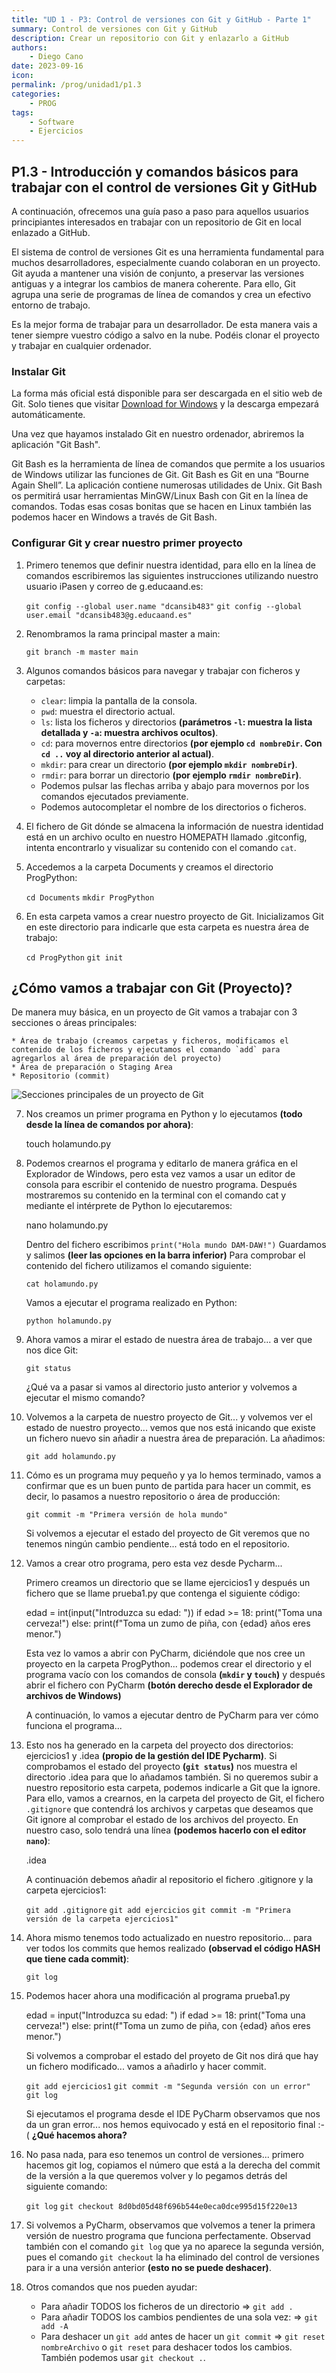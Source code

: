 ```yaml
---
title: "UD 1 - P3: Control de versiones con Git y GitHub - Parte 1"
summary: Control de versiones con Git y GitHub
description: Crear un repositorio con Git y enlazarlo a GitHub
authors:
    - Diego Cano
date: 2023-09-16
icon: 
permalink: /prog/unidad1/p1.3
categories:
    - PROG
tags:
    - Software
    - Ejercicios
---
```


## P1.3 - Introducción y comandos básicos para trabajar con el control de versiones Git y GitHub

A continuación, ofrecemos una guía paso a paso para aquellos usuarios principiantes interesados en trabajar con un repositorio de Git en local enlazado a GitHub.

El sistema de control de versiones Git es una herramienta fundamental para muchos desarrolladores, especialmente cuando colaboran en un proyecto. Git ayuda a mantener una visión de conjunto, a preservar las versiones antiguas y a integrar los cambios de manera coherente. Para ello, Git agrupa una serie de programas de línea de comandos y crea un efectivo entorno de trabajo.

Es la mejor forma de trabajar para un desarrollador. De esta manera vais a tener siempre vuestro código a salvo en la nube. Podéis clonar el proyecto y trabajar en cualquier ordenador.

### Instalar Git

La forma más oficial está disponible para ser descargada en el sitio web de Git. Solo tienes que visitar [Download for Windows](http://git-scm.com/download/win) y la descarga empezará automáticamente.

Una vez que hayamos instalado Git en nuestro ordenador, abriremos la aplicación "Git Bash".

Git Bash es la herramienta de línea de comandos que permite a los usuarios de Windows utilizar las funciones de Git. Git Bash es Git en una “Bourne Again Shell”. La aplicación contiene numerosas utilidades de Unix. Git Bash os permitirá usar herramientas MinGW/Linux Bash con Git en la línea de comandos. Todas esas cosas bonitas que se hacen en Linux también las podemos hacer en Windows a través de Git Bash.

### Configurar Git y crear nuestro primer proyecto

1. Primero tenemos que definir nuestra identidad, para ello en la línea de comandos escribiremos las siguientes instrucciones utilizando nuestro usuario iPasen y correo de g.educaand.es:

    `git config --global user.name "dcansib483"` 
    `git config --global user.email "dcansib483@g.educaand.es"`

2. Renombramos la rama principal master a main:

    `git branch -m master main`

3. Algunos comandos básicos para navegar y trabajar con ficheros y carpetas:

    * `clear`: limpia la pantalla de la consola.
    * `pwd`: muestra el directorio actual.
	* `ls`: lista los ficheros y directorios __(parámetros `-l`: muestra la lista detallada y `-a`: muestra archivos ocultos)__.
	* `cd`: para movernos entre directorios __(por ejemplo `cd nombreDir`. Con `cd ..` voy al directorio anterior al actual)__.
	* `mkdir`: para crear un directorio __(por ejemplo `mkdir nombreDir`)__.
	* `rmdir`: para borrar un directorio __(por ejemplo `rmdir nombreDir`)__.
	* Podemos pulsar las flechas arriba y abajo para movernos por los comandos ejecutados previamente.
	* Podemos autocompletar el nombre de los directorios o ficheros.

4. El fichero de Git dónde se almacena la información de nuestra identidad está en un archivo oculto en nuestro HOMEPATH llamado .gitconfig, intenta encontrarlo y visualizar su contenido con el comando `cat`.

5. Accedemos a la carpeta Documents y creamos el directorio ProgPython:

    `cd Documents`
    `mkdir ProgPython`

6. En esta carpeta vamos a crear nuestro proyecto de Git. Inicializamos Git en este directorio para indicarle que esta carpeta es nuestra área de trabajo:

    `cd ProgPython`
    `git init`

## ¿Cómo vamos a trabajar con Git (Proyecto)?

De manera muy básica, en un proyecto de Git vamos a trabajar con 3 secciones o áreas principales:
    
    * Área de trabajo (creamos carpetas y ficheros, modificamos el contenido de los ficheros y ejecutamos el comando `add` para agregarlos al área de preparación del proyecto)
    * Área de preparación o Staging Area
    * Repositorio (commit)

![Secciones principales de un proyecto de Git](https://git-scm.com/book/en/v2/images/areas.png)

7. Nos creamos un primer programa en Python y lo ejecutamos __(todo desde la línea de comandos por ahora)__:

    touch holamundo.py

8. Podemos crearnos el programa y editarlo de manera gráfica en el Explorador de Windows, pero esta vez vamos a usar un editor de consola para escribir el contenido de nuestro programa. Después mostraremos su contenido en la terminal con el comando cat y mediante el intérprete de Python lo ejecutaremos:

    nano holamundo.py
	
    Dentro del fichero escribimos `print("Hola mundo DAM-DAW!")`
    Guardamos y salimos __(leer las opciones en la barra inferior)__
    Para comprobar el contenido del fichero utilizamos el comando siguiente:

	`cat holamundo.py`
	
    Vamos a ejecutar el programa realizado en Python:

   `python holamundo.py`
	
9. Ahora vamos a mirar el estado de nuestra área de trabajo... a ver que nos dice Git:

	`git status`
	
    ¿Qué va a pasar si vamos al directorio justo anterior y volvemos a ejecutar el mismo comando?

10. Volvemos a la carpeta de nuestro proyecto de Git... y volvemos ver el estado de nuestro proyecto... vemos que nos está inicando que existe un fichero nuevo sin añadir a nuestra área de preparación. La añadimos:

	`git add holamundo.py`
	
11. Cómo es un programa muy pequeño y ya lo hemos terminado, vamos a confirmar que es un buen punto de partida para hacer un commit, es decir, lo pasamos a nuestro repositorio o área de producción:

	`git commit -m "Primera versión de hola mundo"`
	
    Si volvemos a ejecutar el estado del proyecto de Git veremos que no tenemos ningún cambio pendiente... está todo en el repositorio.

12. Vamos a crear otro programa, pero esta vez desde Pycharm...

    Primero creamos un directorio que se llame ejercicios1 y después un fichero que se llame prueba1.py que contenga el siguiente código:

    edad = int(input("Introduzca su edad: "))
    if edad >= 18:
    	print("Toma una cerveza!")
    else:
    	print(f"Toma un zumo de piña, con {edad} años eres menor.")
	
    Esta vez lo vamos a abrir con PyCharm, diciéndole que nos cree un proyecto en la carpeta ProgPython... podemos crear el directorio y el programa vacío con los comandos de consola __(`mkdir` y `touch`)__ y después abrir el fichero con PyCharm __(botón derecho desde el Explorador de archivos de Windows)__

    A continuación, lo vamos a ejecutar dentro de PyCharm para ver cómo funciona el programa...

13. Esto nos ha generado en la carpeta del proyecto dos directorios: ejercicios1 y .idea __(propio de la gestión del IDE Pycharm)__. Si comprobamos el estado del proyecto __(`git status`)__ nos muestra el directorio .idea para que lo añadamos también. Si no queremos subir a nuestro repositorio esta carpeta, podemos indicarle a Git que la ignore. Para ello, vamos a crearnos, en la carpeta del proyecto de Git, el fichero `.gitignore` que contendrá los archivos y carpetas que deseamos que Git ignore al comprobar el estado de los archivos del proyecto. En nuestro caso, solo tendrá una línea __(podemos hacerlo con el editor `nano`)__:

    .idea

    A continuación debemos añadir al repositorio el fichero .gitignore y la carpeta ejercicios1:

	`git add .gitignore`
	`git add ejercicios`
	`git commit -m "Primera versión de la carpeta ejercicios1"`
	
14. Ahora mismo tenemos todo actualizado en nuestro repositorio... para ver todos los commits que hemos realizado __(observad el código HASH que tiene cada commit)__:

	`git log`
	
15. Podemos hacer ahora una modificación al programa prueba1.py

    edad = input("Introduzca su edad: ")
    if edad >= 18:
    	print("Toma una cerveza!")
    else:
    	print(f"Toma un zumo de piña, con {edad} años eres menor.")
	
    Si volvemos a comprobar el estado del proyeto de Git nos dirá que hay un fichero modificado... vamos a añadirlo y hacer commit.

	`git add ejercicios1`
	`git commit -m "Segunda versión con un error"`
	`git log`
	
    Si ejecutamos el programa desde el IDE PyCharm observamos que nos da un gran error... nos hemos equivocado y está en el repositorio final :-(
    **¿Qué hacemos ahora?**

16. No pasa nada, para eso tenemos un control de versiones... primero hacemos git log, copiamos el número que está a la derecha del commit de la versión a la que queremos volver y lo pegamos detrás del siguiente comando:

	`git log`
	`git checkout 8d0bd05d48f696b544e0eca0dce995d15f220e13`

17. Si volvemos a PyCharm, observamos que volvemos a tener la primera versión de nuestro programa que funciona perfectamente. Observad también con el comando `git log` que ya no aparece la segunda versión, pues el comando `git checkout` la ha eliminado del control de versiones para ir a una versión anterior __(esto no se puede deshacer)__.


18. Otros comandos que nos pueden ayudar:

	* Para añadir TODOS los ficheros de un directorio => `git add .`
	* Para añadir TODOS los cambios pendientes de una sola vez: => `git add -A`	
    * Para deshacer un `git add` antes de hacer un `git commit` => `git reset nombreArchivo` o `git reset` para deshacer todos los cambios. También podemos usar `git checkout .`.
